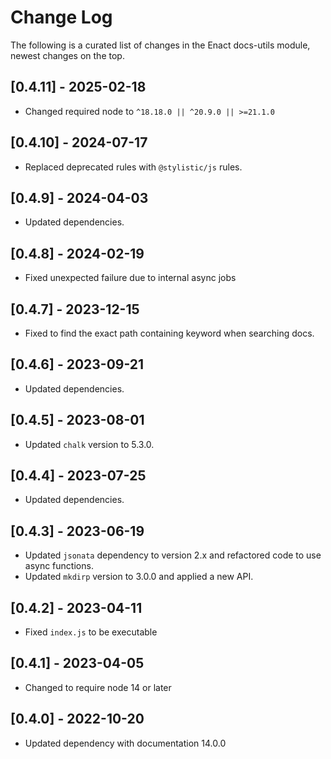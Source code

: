 # Change Log

The following is a curated list of changes in the Enact docs-utils module, newest changes on the top.

## [0.4.11] - 2025-02-18

- Changed required node to `^18.18.0 || ^20.9.0 || >=21.1.0`

## [0.4.10] - 2024-07-17

- Replaced deprecated rules with `@stylistic/js` rules.

## [0.4.9] - 2024-04-03

- Updated dependencies.

## [0.4.8] - 2024-02-19

- Fixed unexpected failure due to internal async jobs

## [0.4.7] - 2023-12-15

- Fixed to find the exact path containing keyword when searching docs.

## [0.4.6] - 2023-09-21

- Updated dependencies.

## [0.4.5] - 2023-08-01

- Updated `chalk` version to 5.3.0.

## [0.4.4] - 2023-07-25

- Updated dependencies.

## [0.4.3] - 2023-06-19

- Updated `jsonata` dependency to version 2.x and refactored code to use async functions.
- Updated `mkdirp` version to 3.0.0 and applied a new API.

## [0.4.2] - 2023-04-11

- Fixed `index.js` to be executable

## [0.4.1] - 2023-04-05

- Changed to require node 14 or later

## [0.4.0] - 2022-10-20

- Updated dependency with documentation 14.0.0

